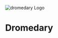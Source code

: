 ![dromedary Logo](https://upload.wikimedia.org/wikipedia/commons/thumb/a/aa/Dromedary_2_(PSF).png/1280px-Dromedary_2_(PSF).png)


# Dromedary
